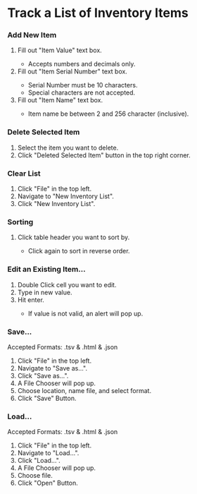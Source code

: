 <h1>Track a List of Inventory Items</h1>

<h3>Add New Item </h3>
<ol>
    <li> Fill out "Item Value" text box.</li>
        <ul><li>Accepts numbers and decimals only.</li></ul>
    <li> Fill out "Item Serial Number" text box.</li>
        <ul>
            <li>Serial Number must be 10 characters.</li>
            <li>Special characters are not accepted.</li>
        </ul>
    <li> Fill out "Item Name" text box.</li>
        <ul><li>Item name be between 2 and 256 character (inclusive).</li></ul>
</ol>
<h3> Delete Selected Item </h3>
<ol>
    <li> Select the item you want to delete. </li>
    <li> Click "Deleted Selected Item" button in the top right corner. </li>
</ol>
<h3>Clear List</h3>
<ol>
    <li> Click "File" in the top left. </li>
    <li> Navigate to "New Inventory List". </li>
    <li> Click "New Inventory List". </li>
</ol>

<h3>Sorting</h3>
<ol>
    <li> Click table header you want to sort by. </li>
        <ul><li>Click again to sort in reverse order.</li></ul>
</ol>

<h3>Edit an Existing Item...</h3>
<ol>
    <li> Double Click cell you want to edit. </li>
    <li> Type in new value. </li>
    <li> Hit enter. </li>
        <ul><li>If value is not valid, an alert will pop up.</li></ul>
</ol>

<h3>Save...</h3>
Accepted Formats: .tsv & .html & .json
<ol>
    <li> Click "File" in the top left. </li>
    <li> Navigate to "Save as...". </li>
    <li> Click "Save as...". </li>
    <li> A File Chooser will pop up.</li>
    <li> Choose location, name file, and select format.</li>
    <li> Click "Save" Button.</li>
</ol>

<h3>Load...</h3>
Accepted Formats: .tsv & .html & .json
<ol>
    <li> Click "File" in the top left. </li>
    <li> Navigate to "Load...". </li>
    <li> Click "Load...". </li>
    <li> A File Chooser will pop up.</li>
    <li> Choose file.</li>
    <li> Click "Open" Button.</li>
</ol>